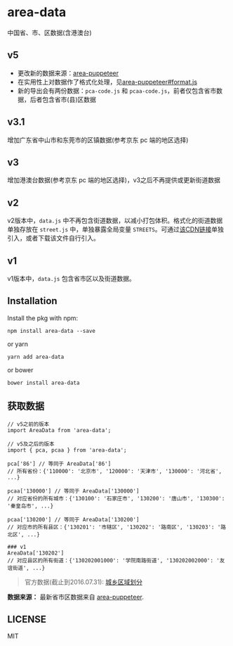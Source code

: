 # area-data
中国省、市、区数据(含港澳台)

## v5
* 更改新的数据来源：[area-puppeteer](https://github.com/dwqs/area-puppeteer)
* 在实用性上对数据作了格式化处理，见[area-puppeteer#format.js](https://github.com/dwqs/area-puppeteer/blob/master/format.js#L16)
* 新的导出会有两份数据：`pca-code.js` 和 `pcaa-code.js`，前者仅包含省市数据，后者包含省市(县)区数据

## v3.1
增加广东省中山市和东莞市的区镇数据(参考京东 pc 端的地区选择)
## v3
增加港澳台数据(参考京东 pc 端的地区选择)，v3之后不再提供或更新街道数据

## v2
v2版本中，`data.js` 中不再包含街道数据，以减小打包体积。格式化的街道数据单独存放在 `street.js` 中，单独暴露全局变量 `STREETS`。可通过[该CDN链接](http://onasvjoyz.bkt.clouddn.com/street.js)单独引入，或者下载该文件自行引入。

## v1
v1版本中，`data.js` 包含省市区以及街道数据。

## Installation
Install the pkg with npm:

```
npm install area-data --save
```

or yarn

```
yarn add area-data
```

or bower

```
bower install area-data
```

## 获取数据
```
// v5之前的版本
import AreaData from 'area-data';

// v5及之后的版本
import { pca, pcaa } from 'area-data';

pca['86'] // 等同于 AreaData['86']
// 所有省份：{'110000': '北京市', '120000': '天津市', '130000': '河北省', ...}

pcaa['130000'] // 等同于 AreaData['130000']
// 对应省份的所有城市：{'130100': '石家庄市', '130200': '唐山市', '130300': '秦皇岛市', ...}

pcaa['130200'] // 等同于 AreaData['130200']
// 对应市的所有县区：{'130201': '市辖区', '130202': '路南区', '130203': '路北区', ...}

### v1
AreaData['130202']
// 对应县区的所有街道：{'130202001000': '学院南路街道', '130202002000': '友谊街道', ...}
```

> 官方数据(截止到2016.07.31): [城乡区域划分](http://www.stats.gov.cn/tjsj/tjbz/tjyqhdmhcxhfdm/2016/index.html)

**数据来源：** 最新省市区数据来自 [area-puppeteer](https://github.com/dwqs/area-puppeteer/).

## LICENSE

MIT

